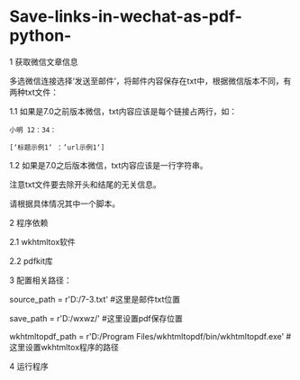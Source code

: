 # Save-links-in-wechat-as-pdf-python-
1 获取微信文章信息

  多选微信连接选择‘发送至邮件’，将邮件内容保存在txt中，根据微信版本不同，有两种txt文件：
  
  1.1 如果是7.0之前版本微信，txt内容应该是每个链接占两行，如：
  
    小明 12：34：
    
    [‘标题示例1‘ ：’url示例1‘]
    
  1.2 如果是7.0之后版本微信，txt内容应该是一行字符串。
  
  注意txt文件要去除开头和结尾的无关信息。
  
  请根据具体情况其中一个脚本。
  
2 程序依赖

  2.1 wkhtmltox软件
  
  2.2 pdfkit库

3 配置相关路径：

  source_path = r'D:/7-3.txt'    #这里是邮件txt位置
  
  save_path = r'D:/wxwz/'  #这里设置pdf保存位置
  
  wkhtmltopdf_path = r'D:/Program Files/wkhtmltopdf/bin/wkhtmltopdf.exe'   #这里设置wkhtmltox程序的路径
  
  
4 运行程序
  
